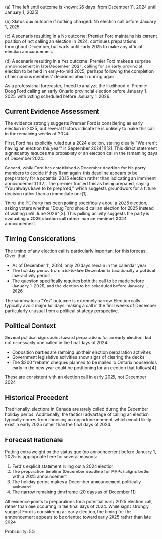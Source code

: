 (a) Time left until outcome is known: 26 days (from December 11, 2024 until January 1, 2025)

(b) Status quo outcome if nothing changed: No election call before January 1, 2025

(c) A scenario resulting in a No outcome: Premier Ford maintains his current position of not calling an election in 2024, continues preparations throughout December, but waits until early 2025 to make any official election announcement.

(d) A scenario resulting in a Yes outcome: Premier Ford makes a surprise announcement in late December 2024, calling for an early provincial election to be held in early-to-mid 2025, perhaps following the completion of his caucus members' decisions about running again.

As a professional forecaster, I need to analyze the likelihood of Premier Doug Ford calling an early Ontario provincial election before January 1, 2025, with voting scheduled before January 1, 2026.

## Current Evidence Assessment

The evidence strongly suggests Premier Ford is considering an early election in 2025, but several factors indicate he is unlikely to make this call in the remaining weeks of 2024:

First, Ford has explicitly ruled out a 2024 election, stating clearly "We aren't having an election this year" in September 2024[1][2]. This direct statement significantly reduces the probability of an election call in the remaining days of December 2024.

Second, while Ford has established a December deadline for his party members to decide if they'll run again, this deadline appears to be preparatory for a potential 2025 election rather than indicating an imminent announcement[1][2]. The premier framed this as being prepared, saying "You always have to be prepared," which suggests groundwork for a future decision rather than an immediate one[1].

Third, the PC Party has been polling specifically about a 2025 election, asking voters whether "Doug Ford should call an election for 2025 instead of waiting until June 2026"[3]. This polling activity suggests the party is evaluating a 2025 election call rather than an imminent 2024 announcement.

## Timing Considerations

The timing of any election call is particularly important for this forecast. Given that:

- As of December 11, 2024, only 20 days remain in the calendar year
- The holiday period from mid-to-late December is traditionally a political low-activity period
- The question specifically requires both the call to be made before January 1, 2025, and the election to be scheduled before January 1, 2026

The window for a "Yes" outcome is extremely narrow. Election calls typically avoid major holidays, making a call in the final weeks of December particularly unusual from a political strategy perspective.

## Political Context

Several political signs point toward preparations for an early election, but not necessarily one called in the final days of 2024:

- Opposition parties are ramping up their election preparation activities
- Government legislative activities show signs of clearing the decks
- The $200 "rebate" cheques planned to be mailed to Ontario households early in the new year could be positioning for an election that follows[4]

These are consistent with an election call in early 2025, not December 2024.

## Historical Precedent

Traditionally, elections in Canada are rarely called during the December holiday period. Additionally, the tactical advantage of calling an election typically comes from choosing an opportune moment, which would likely exist in early 2025 rather than the final days of 2024.

## Forecast Rationale

Putting extra weight on the status quo (no announcement before January 1, 2025) is appropriate here for several reasons:

1. Ford's explicit statement ruling out a 2024 election
2. The preparation timeline (December deadline for MPPs) aligns better with a 2025 announcement
3. The holiday period makes a December announcement politically awkward
4. The narrow remaining timeframe (20 days as of December 11)

All evidence points to preparations for a potential early 2025 election call, rather than one occurring in the final days of 2024. While signs strongly suggest Ford is considering an early election, the timing for the announcement appears to be oriented toward early 2025 rather than late 2024.

Probability: 5%